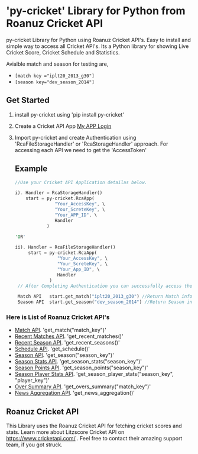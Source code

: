 # 'py-cricket' Library for Python from Roanuz Cricket API
py-cricket Library for Python using Roanuz Cricket API's.  Easy to install and simple way to access all Cricket API's. Its a Python library for showing Live Cricket Score, Cricket Schedule and Statistics.

Avialble match and season for testing are,
* `[match key ="iplt20_2013_g30"]`
* `[season key="dev_season_2014"]`


## Get Started
1. install py-cricket using 'pip install py-cricket'

2. Create a Cricket API App [My APP Login](https://www.cricketapi.com/login/?next=/apps/)

3. Import py-cricket and create Authentication using 'RcaFileStorageHandler' or 'RcaStorageHandler' approach. For accessing each API     we need to get the 'AccessToken'
   
   ## Example
   ```rust
   //Use your Cricket API Application detailas below.

   i). Handler = RcaStorageHandler()
       start = py-cricket.RcaApp(
                  "Your_AccessKey", \
                  "Your_ScreteKey", \
                  "Your_APP_ID", \
                  Handler
               )

   'OR'

   ii). Handler = RcaFileStorageHandler()
        start = py-cricket.RcaApp(
                   "Your_AccessKey", \
                   "Your_ScreteKey", \
                   "Your_App_ID", \
                   Handler
                )
    // After Completing Authentication you can successfully access the API's. For example,  

    Match API   start.get_match("iplt20_2013_g30") //Return Match information in json format
    Season API  start.get_season("dev_season_2014") //Return Season information in json format
    ```  


### Here is List of Roanuz Cricket API's

* [Match API](https://www.cricketapi.com/docs/match_api/).  'get_match("match_key")'
* [Recent Matches API](https://www.cricketapi.com/docs/recent_match_api/).  'get_recent_matches()'
* [Recent Season API](https://www.cricketapi.com/docs/recent_season_api/).  'get_recent_seasons()'
* [Schedule API](https://www.cricketapi.com/docs/schedule_api/).  'get_schedule()'
* [Season API](https://www.cricketapi.com/docs/season_api/).  'get_season("season_key")'
* [Season Stats API](https://www.cricketapi.com/docs/season_stats_api/).  'get_season_stats("season_key")'
* [Season Points API](https://www.cricketapi.com/docs/season_points_api/).  'get_season_points("season_key")'
* [Season Player Stats API](https://www.cricketapi.com/docs/season_player_stats_api/).  'get_season_player_stats("season_key", "player_key")'
* [Over Summary API](https://www.cricketapi.com/docs/over_summary_api/).  'get_overs_summary("match_key")'
* [News Aggregation API](https://www.cricketapi.com/docs/news_aggregation_api/).  'get_news_aggregation()'



## Roanuz Cricket API
This Library uses the Roanuz Cricket API for fetching cricket scores and stats. Learn more about Litzscore Cricket API on https://www.cricketapi.com/ . Feel free to contact their amazing support team, if you got struck.
